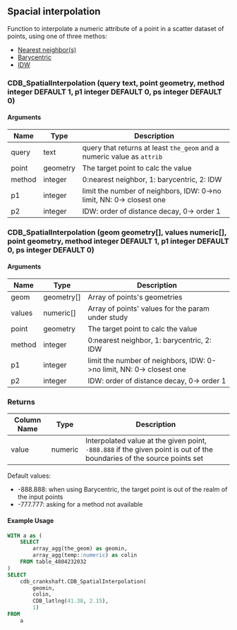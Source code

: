 ## Spacial interpolation

Function to interpolate a numeric attribute of a point in a scatter dataset of points, using one of three methos:

* [Nearest neighbor(s)](https://en.wikipedia.org/wiki/Nearest-neighbor_interpolation)
* [Barycentric](https://en.wikipedia.org/wiki/Barycentric_coordinate_system)
* [IDW](https://en.wikipedia.org/wiki/Inverse_distance_weighting)

### CDB_SpatialInterpolation (query text, point geometry, method integer DEFAULT 1, p1 integer DEFAULT 0, ps integer DEFAULT 0)

#### Arguments

| Name | Type | Description |
|------|------|-------------|
| query   | text | query that returns at least `the_geom` and a numeric value as `attrib` |
| point   | geometry | The target point to calc the value |
| method   | integer     | 0:nearest neighbor, 1: barycentric, 2: IDW|
| p1   | integer     | limit the number of neighbors, IDW: 0->no limit, NN: 0-> closest one|
| p2   | integer     | IDW: order of distance decay, 0-> order 1|

### CDB_SpatialInterpolation (geom geometry[], values numeric[], point geometry, method integer DEFAULT 1, p1 integer DEFAULT 0, ps integer DEFAULT 0)

#### Arguments

| Name | Type | Description |
|------|------|-------------|
| geom   | geometry[]  | Array of points's geometries |
| values | numeric[]   | Array of points' values for the param under study|
| point   | geometry | The target point to calc the value |
| method   | integer     | 0:nearest neighbor, 1: barycentric, 2: IDW|
| p1   | integer     | limit the number of neighbors, IDW: 0->no limit, NN: 0-> closest one|
| p2   | integer     | IDW: order of distance decay, 0-> order 1|

### Returns

| Column Name | Type | Description |
|-------------|------|-------------|
| value  | numeric | Interpolated value at the given point, `-888.888` if the given point is out of the boundaries of the source points set |

Default values:
* -888.888: when using Barycentric, the target point is out of the realm of the input points
* -777.777: asking for a method not available

#### Example Usage

```sql
WITH a as (
    SELECT
        array_agg(the_geom) as geomin,
        array_agg(temp::numeric) as colin
    FROM table_4804232032
)
SELECT
    cdb_crankshaft.CDB_SpatialInterpolation(
        geomin,
        colin,
        CDB_latlng(41.38, 2.15),
        1)
FROM
    a
```
